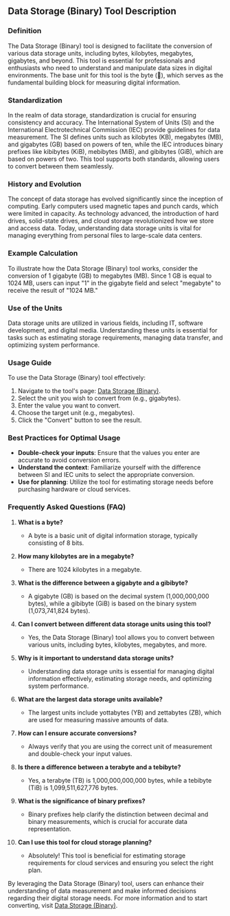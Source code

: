 ## Data Storage (Binary) Tool Description

### Definition
The Data Storage (Binary) tool is designed to facilitate the conversion of various data storage units, including bytes, kilobytes, megabytes, gigabytes, and beyond. This tool is essential for professionals and enthusiasts who need to understand and manipulate data sizes in digital environments. The base unit for this tool is the byte (💾), which serves as the fundamental building block for measuring digital information.

### Standardization
In the realm of data storage, standardization is crucial for ensuring consistency and accuracy. The International System of Units (SI) and the International Electrotechnical Commission (IEC) provide guidelines for data measurement. The SI defines units such as kilobytes (KB), megabytes (MB), and gigabytes (GB) based on powers of ten, while the IEC introduces binary prefixes like kibibytes (KiB), mebibytes (MiB), and gibibytes (GiB), which are based on powers of two. This tool supports both standards, allowing users to convert between them seamlessly.

### History and Evolution
The concept of data storage has evolved significantly since the inception of computing. Early computers used magnetic tapes and punch cards, which were limited in capacity. As technology advanced, the introduction of hard drives, solid-state drives, and cloud storage revolutionized how we store and access data. Today, understanding data storage units is vital for managing everything from personal files to large-scale data centers.

### Example Calculation
To illustrate how the Data Storage (Binary) tool works, consider the conversion of 1 gigabyte (GB) to megabytes (MB). Since 1 GB is equal to 1024 MB, users can input "1" in the gigabyte field and select "megabyte" to receive the result of "1024 MB."

### Use of the Units
Data storage units are utilized in various fields, including IT, software development, and digital media. Understanding these units is essential for tasks such as estimating storage requirements, managing data transfer, and optimizing system performance.

### Usage Guide
To use the Data Storage (Binary) tool effectively:
1. Navigate to the tool's page: [Data Storage (Binary)](https://www.inayam.co/unit-converter/data_storage_binary).
2. Select the unit you wish to convert from (e.g., gigabytes).
3. Enter the value you want to convert.
4. Choose the target unit (e.g., megabytes).
5. Click the "Convert" button to see the result.

### Best Practices for Optimal Usage
- **Double-check your inputs**: Ensure that the values you enter are accurate to avoid conversion errors.
- **Understand the context**: Familiarize yourself with the difference between SI and IEC units to select the appropriate conversion.
- **Use for planning**: Utilize the tool for estimating storage needs before purchasing hardware or cloud services.

### Frequently Asked Questions (FAQ)

1. **What is a byte?**
   - A byte is a basic unit of digital information storage, typically consisting of 8 bits.

2. **How many kilobytes are in a megabyte?**
   - There are 1024 kilobytes in a megabyte.

3. **What is the difference between a gigabyte and a gibibyte?**
   - A gigabyte (GB) is based on the decimal system (1,000,000,000 bytes), while a gibibyte (GiB) is based on the binary system (1,073,741,824 bytes).

4. **Can I convert between different data storage units using this tool?**
   - Yes, the Data Storage (Binary) tool allows you to convert between various units, including bytes, kilobytes, megabytes, and more.

5. **Why is it important to understand data storage units?**
   - Understanding data storage units is essential for managing digital information effectively, estimating storage needs, and optimizing system performance.

6. **What are the largest data storage units available?**
   - The largest units include yottabytes (YB) and zettabytes (ZB), which are used for measuring massive amounts of data.

7. **How can I ensure accurate conversions?**
   - Always verify that you are using the correct unit of measurement and double-check your input values.

8. **Is there a difference between a terabyte and a tebibyte?**
   - Yes, a terabyte (TB) is 1,000,000,000,000 bytes, while a tebibyte (TiB) is 1,099,511,627,776 bytes.

9. **What is the significance of binary prefixes?**
   - Binary prefixes help clarify the distinction between decimal and binary measurements, which is crucial for accurate data representation.

10. **Can I use this tool for cloud storage planning?**
    - Absolutely! This tool is beneficial for estimating storage requirements for cloud services and ensuring you select the right plan.

By leveraging the Data Storage (Binary) tool, users can enhance their understanding of data measurement and make informed decisions regarding their digital storage needs. For more information and to start converting, visit [Data Storage (Binary)](https://www.inayam.co/unit-converter/data_storage_binary).